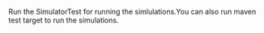 Run the SimulatorTest for running the simlulations.You can also run maven test target to run the simulations. 


